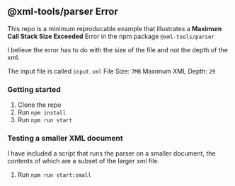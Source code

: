 ## @xml-tools/parser Error

This repo is a minimum reproducable example that illustrates a
**Maximum Call Stack Size Exceeded** Error in the npm package
`@xml-tools/parser`

I believe the error has to do with the size of the file and not the depth of
the xml.

The input file is called `input.xml`
File Size: `7MB`
Maximum XML Depth: `29`

### Getting started

1. Clone the repo
2. Run `npm install`
3. Run `npm run start`

### Testing a smaller XML document

I have included a script that runs the parser on a smaller document, the
contents of which are a subset of the larger xml file.

1. Run `npm run start:small`
